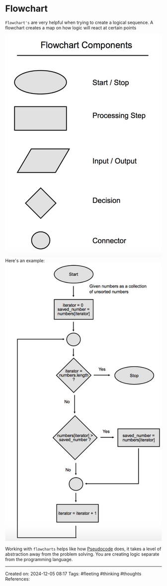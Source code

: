 # Flowchart

`Flowchart's` are very helpful when trying to create a logical sequence. A flowchart creates a map on how logic will react at certain points

<img src="../pic/Pasted image 20241205082013.png">
Here's an example:
<img src="../pic/Pasted image 20241205082305.png">

Working with `flowcharts` helps like how [Pseudocode](https://github.com/BxsedSosa/launch-school-js/blob/main/js101/lesson-2/Pseudocode.md) does, it takes a level of abstraction away from the problem solving. You are creating logic separate from the programming language.

---

Created on: 2024-12-05 08:17
Tags: #fleeting #thinking #thoughts
References:
